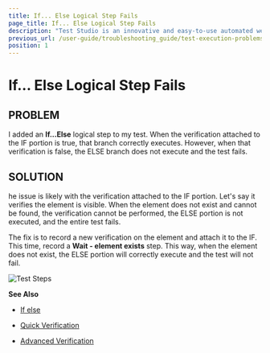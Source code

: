 ```yaml
---
title: If... Else Logical Step Fails
page_title: If... Else Logical Step Fails
description: "Test Studio is an innovative and easy-to-use automated web, WPF and load testing solution. Test Studio tests support essential technologies like ASP.NET AJAX, Silverlight, PHP and MVC. HTML5, Testing framework, functional testing, performance testing, load testing, exploratory testing, manual testing."
previous_url: /user-guide/troubleshooting_guide/test-execution-problems/if-else-logical-step-fails.aspx, /user-guide/troubleshooting_guide/test-execution-problems/if-else-logical-step-fails.aspx
position: 1
---
```

# If... Else Logical Step Fails

## PROBLEM

I added an **If...Else** logical step to my test. When the verification attached to the IF portion is true, that branch correctly executes. However, when that verification is false, the ELSE branch does not execute and the test fails.

## SOLUTION

he issue is likely with the verification attached to the IF portion. Let's say it verifies the element is visible. When the element does not exist and cannot be found, the verification cannot be performed, the ELSE portion is not executed, and the entire test fails.
 

The fix is to record a new verification on the element and attach it to the IF. This time, record a **Wait - element exists** step. This way, when the element does not exist, the ELSE portion will correctly execute and the test will not fail.

![Test Steps][1]

**See Also**

- <a href="/features/logical-steps/if-else" target="_blank">If else</a>

- <a href="/features/verifications/quick-verification" target="_blank">Quick Verification</a>

- <a href="/features/verifications/advanced-verification" target="_blank">Advanced Verification</a>

[1]: /img/troubleshooting-guide/test-execution-problems-tg/if-else-logical-step-fails/fig1.png